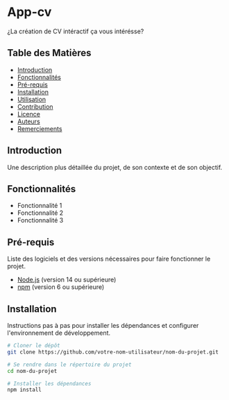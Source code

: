 # App-cv

¿La création de CV intéractif ça vous intérésse? 

## Table des Matières

- [Introduction](#introduction)
- [Fonctionnalités](#fonctionnalités)
- [Pré-requis](#pré-requis)
- [Installation](#installation)
- [Utilisation](#utilisation)
- [Contribution](#contribution)
- [Licence](#licence)
- [Auteurs](#auteurs)
- [Remerciements](#remerciements)

## Introduction

Une description plus détaillée du projet, de son contexte et de son objectif.

## Fonctionnalités

- Fonctionnalité 1
- Fonctionnalité 2
- Fonctionnalité 3

## Pré-requis

Liste des logiciels et des versions nécessaires pour faire fonctionner le projet.

- [Node.js](https://nodejs.org/) (version 14 ou supérieure)
- [npm](https://www.npmjs.com/) (version 6 ou supérieure)

## Installation

Instructions pas à pas pour installer les dépendances et configurer l'environnement de développement.

```bash
# Cloner le dépôt
git clone https://github.com/votre-nom-utilisateur/nom-du-projet.git

# Se rendre dans le répertoire du projet
cd nom-du-projet

# Installer les dépendances
npm install
